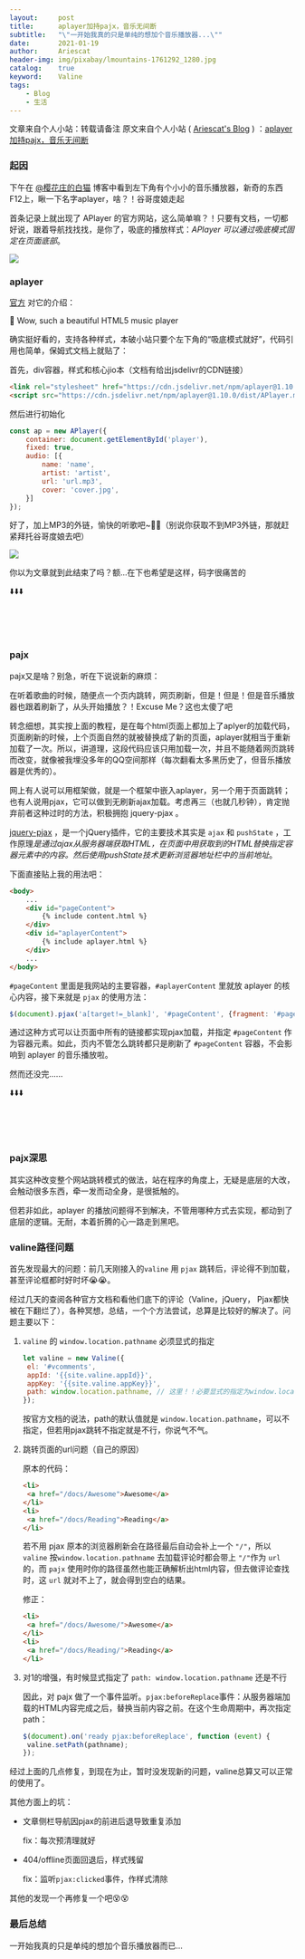 ```yaml
---
layout:     post
title:      aplayer加持pajx，音乐无间断
subtitle:   "\"一开始我真的只是单纯的想加个音乐播放器...\""
date:       2021-01-19
author:     Ariescat
header-img: img/pixabay/lmountains-1761292_1280.jpg
catalog:    true
keyword:    Valine
tags:
    - Blog
    - 生活
---
```




文章来自个人小站：转载请备注
原文来自个人小站 ( [Ariescat's Blog](http://ariescat.top) ) ：[aplayer加持pajx，音乐无间断](http://ariescat.top/2021/01/19/aplayer加持pajx，音乐无间断/)


### 起因

下午在 [@樱花庄的白猫](https://2heng.xin/) 博客中看到左下角有个小小的音乐播放器，新奇的东西F12上，瞅一下名字aplayer，啥？！谷哥度娘走起

首条记录上就出现了 APlayer 的官方网站，这么简单嘛？！只要有文档，一切都好说，跟着导航找找找，是你了，吸底的播放样式：*APlayer 可以通过吸底模式固定在页面底部*。

![](https://raw.ariescat.top/1c6370d8bc1f0ac60edb.png/aplayer1.png)

### aplayer

[官方](https://aplayer.js.org/) 对它的介绍：

🍭 Wow, such a beautiful HTML5 music player

确实挺好看的，支持各种样式，本破小站只要个左下角的“吸底模式就好”，代码引用也简单，保姆式文档上就贴了：

首先，div容器，样式和核心jio本（文档有给出jsdelivr的CDN链接）

```html
<link rel="stylesheet" href="https://cdn.jsdelivr.net/npm/aplayer@1.10.0/dist/APlayer.min.css">
<script src="https://cdn.jsdelivr.net/npm/aplayer@1.10.0/dist/APlayer.min.js"></script><div id="aplayer"></div>
```

然后进行初始化

```javascript
const ap = new APlayer({
    container: document.getElementById('player'),
    fixed: true,
    audio: [{
        name: 'name',
        artist: 'artist',
        url: 'url.mp3',
        cover: 'cover.jpg',
    }]
});
```

好了，加上MP3的外链，愉快的听歌吧~🎵🎶（别说你获取不到MP3外链，那就赶紧拜托谷哥度娘去吧）

![](https://raw.ariescat.top/f5ef5f049c15cf3c75b0.png/aplayer2.png)

你以为文章就到此结束了吗？额...在下也希望是这样，码字很痛苦的

⬇️⬇️⬇️

</br></br></br>

### pajx

pajx又是啥？别急，听在下说说新的麻烦：

在听着歌曲的时候，随便点一个页内跳转，网页刷新，但是！但是！但是音乐播放器也跟着刷新了，从头开始播放？！Excuse Me？这也太傻了吧

转念细想，其实按上面的教程，是在每个html页面上都加上了aplyer的加载代码，页面刷新的时候，上个页面自然的就被替换成了新的页面，aplayer就相当于重新加载了一次。所以，讲道理，这段代码应该只用加载一次，并且不能随着网页跳转而改变，就像被我埋没多年的QQ空间那样（每次翻看太多黑历史了，但音乐播放器是优秀的）。

网上有人说可以用框架做，就是一个框架中嵌入aplayer，另一个用于页面跳转；也有人说用pjax，它可以做到无刷新ajax加载。考虑再三（也就几秒钟），肯定抛弃前者这种过时的方法，积极拥抱 jquery-pjax 。

[jquery-pjax](http://bsify.admui.com/jquery-pjax/) ，是一个jQuery插件，它的主要技术其实是 `ajax` 和 `pushState` ，工作原理*是通过ajax从服务器端获取HTML，在页面中用获取到的HTML替换指定容器元素中的内容。然后使用pushState技术更新浏览器地址栏中的当前地址*。

下面直接贴上我的用法吧：

```html
<body>
    ...
    <div id="pageContent">
        {% include content.html %}
    </div>
    <div id="aplayerContent">
        {% include aplayer.html %}
    </div>
    ...
</body>
```

`#pageContent` 里面是我网站的主要容器，`#aplayerContent` 里就放 aplayer 的核心内容，接下来就是 `pjax` 的使用方法：

```javascript
$(document).pjax('a[target!=_blank]', '#pageContent', {fragment: '#pageContent'});
```

通过这种方式可以让页面中所有的链接都实现pjax加载，并指定 `#pageContent` 作为容器元素。如此，页内不管怎么跳转都只是刷新了 `#pageContent` 容器，不会影响到 aplayer 的音乐播放啦。

然而还没完......

⬇️⬇️⬇️

</br></br></br>

### pajx深思

其实这种改变整个网站跳转模式的做法，站在程序的角度上，无疑是底层的大改，会触动很多东西，牵一发而动全身，是很抵触的。

但若非如此，aplayer 的播放问题得不到解决，不管用哪种方式去实现，都动到了底层的逻辑。无耐，本着折腾的心一路走到黑吧。

### valine路径问题

首先发现最大的问题：前几天刚接入的`valine` 用 `pjax` 跳转后，评论得不到加载，甚至评论框都时好时坏😭😭。

经过几天的查阅各种官方文档和看他们底下的评论（Valine，jQuery， Pjax都快被在下翻烂了），各种冥想，总结，一个个方法尝试，总算是比较好的解决了。问题主要以下：

1. `valine` 的 `window.location.pathname` 必须显式的指定

   ```js
   let valine = new Valine({
   	el: '#vcomments',
   	appId: '{{site.valine.appId}}',
   	appKey: '{{site.valine.appKey}}',
   	path: window.location.pathname, // 这里！！必要显式的指定为window.location.pathname
   });
   ```

   按官方文档的说法，path的默认值就是 `window.location.pathname`，可以不指定，但若用pjax跳转不指定就是不行，你说气不气。

2. 跳转页面的url问题（自己的原因）

   原本的代码：

   ```html
   <li>
   	<a href="/docs/Awesome">Awesome</a>
   </li>
   <li>
   	<a href="/docs/Reading">Reading</a>
   </li>
   ```

   若不用 pjax 原本的浏览器刷新会在路径最后自动会补上一个 `"/"`，所以 `valine`  按`window.location.pathname` 去加载评论时都会带上 `"/"`作为 `url` 的，而 `pajx` 使用时你的路径虽然也能正确解析出html内容，但去做评论查找时，这 `url` 就对不上了，就会得到空白的结果。

   修正：

   ```html
   <li>
   	<a href="/docs/Awesome/">Awesome</a>
   </li>
   <li>
   	<a href="/docs/Reading/">Reading</a>
   </li>
   ```

3. 对1的增强，有时候显式指定了 `path: window.location.pathname` 还是不行

   因此，对 pajx 做了一个事件监听。`pjax:beforeReplace`事件：从服务器端加载的HTML内容完成之后，替换当前内容之前。在这个生命周期中，再次指定path：

   ```javascript
   $(document).on('ready pjax:beforeReplace', function (event) {
   	valine.setPath(pathname);
   });
   ```

经过上面的几点修复，到现在为止，暂时没发现新的问题，valine总算又可以正常的使用了。

其他方面上的坑：

* 文章侧栏导航因pjax的前进后退导致重复添加

  fix：每次预清理就好

* 404/offline页面回退后，样式残留

  fix：监听`pjax:clicked`事件，作样式清除

其他的发现一个再修复一个吧😵😵

### 最后总结

一开始我真的只是单纯的想加个音乐播放器而已...